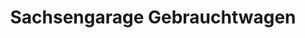 ---
title: "Sachsengarage Gebrauchtwagen"
url: /dresden/sachsengarage-gebrauchtwagen/
shop: Autohaus
---
